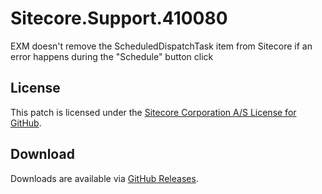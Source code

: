 # Sitecore.Support.410080
EXM doesn't remove the ScheduledDispatchTask item from Sitecore if an error happens during the &quot;Schedule&quot; button click

## License  
This patch is licensed under the [Sitecore Corporation A/S License for GitHub](https://github.com/sitecoresupport/Sitecore.Support.410080/blob/master/LICENSE).  

## Download  
Downloads are available via [GitHub Releases](https://github.com/sitecoresupport/Sitecore.Support.410080/releases).  
